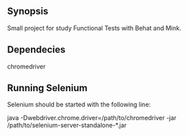## Synopsis

Small project for study Functional Tests with Behat and Mink.

## Dependecies

chromedriver

## Running Selenium

Selenium should be started with the following line:

java -Dwebdriver.chrome.driver=/path/to/chromedriver -jar /path/to/selenium-server-standalone-*.jar

